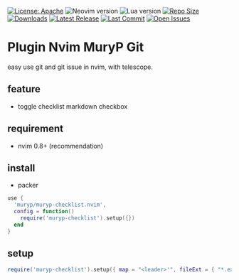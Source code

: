 [![License: Apache](https://img.shields.io/badge/License-Apache-blue.svg)](https://opensource.org/licenses/Apache-2.0)
![Neovim version](https://img.shields.io/badge/Neovim-0.8.x-green.svg)
![Lua version](https://img.shields.io/badge/Lua-5.4-yellow.svg)
[![Repo Size](https://img.shields.io/github/repo-size/muryp/muryp-checklist.nvim)](https://github.com/muryp/muryp-checklist.nvim)
[![Downloads](https://img.shields.io/github/downloads/muryp/muryp-checklist.nvim/total)](https://github.com/muryp/muryp-checklist.nvim/releases)
[![Latest Release](https://img.shields.io/github/release/muryp/muryp-checklist.nvim)](https://github.com/muryp/muryp-checklist.nvim/releases/latest)
[![Last Commit](https://img.shields.io/github/last-commit/muryp/muryp-checklist.nvim)](https://github.com/muryp/muryp-checklist.nvim/commits/master)
[![Open Issues](https://img.shields.io/github/issues/muryp/muryp-checklist.nvim)](https://github.com/muryp/muryp-checklist.nvim/issues)

# Plugin Nvim MuryP Git
easy use git and git issue in nvim, with telescope.
## feature
- toggle checklist markdown checkbox
## requirement
- nvim 0.8+ (recommendation)
## install
- packer
```lua
use {
  'muryp/muryp-checklist.nvim',
  config = function()
    require('muryp-checklist').setup({})
  end
}
```
## setup
```lua
require('muryp-checklist').setup({ map = "<leader>'", fileExt = { "*.ext", "*.ext2" } })
```
